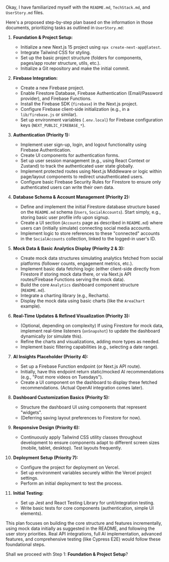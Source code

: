 
Okay, I have familiarized myself with the `README.md`, `TechStack.md`, and `UserStory.md` files.

Here's a proposed step-by-step plan based on the information in those documents, prioritizing tasks as outlined in `UserStory.md`:

1.  **Foundation & Project Setup:**
    *   Initialize a new Next.js 15 project using `npx create-next-app@latest`.
    *   Integrate Tailwind CSS for styling.
    *   Set up the basic project structure (folders for components, pages/app router structure, utils, etc.).
    *   Initialize a Git repository and make the initial commit.

2.  **Firebase Integration:**
    *   Create a new Firebase project.
    *   Enable Firestore Database, Firebase Authentication (Email/Password provider), and Firebase Functions.
    *   Install the Firebase SDK (`firebase`) in the Next.js project.
    *   Configure Firebase client-side initialization (e.g., in a `lib/firebase.js` or similar).
    *   Set up environment variables (`.env.local`) for Firebase configuration keys (`NEXT_PUBLIC_FIREBASE_*`).

3.  **Authentication (Priority 1):**
    *   Implement user sign-up, login, and logout functionality using Firebase Authentication.
    *   Create UI components for authentication forms.
    *   Set up user session management (e.g., using React Context or Zustand) to track the authenticated user state globally.
    *   Implement protected routes using Next.js Middleware or logic within page/layout components to redirect unauthenticated users.
    *   Configure basic Firebase Security Rules for Firestore to ensure only authenticated users can write their own data.

4.  **Database Schema & Account Management (Priority 2):**
    *   Define and implement the initial Firestore database structure based on the `README.md` schema (`Users`, `SocialAccounts`). Start simply, e.g., storing basic user profile info upon signup.
    *   Create a UI section (`Accounts` page as described in `README.md`) where users can (initially simulate) connecting social media accounts.
    *   Implement logic to store references to these "connected" accounts in the `SocialAccounts` collection, linked to the logged-in user's ID.

5.  **Mock Data & Basic Analytics Display (Priority 2 & 3):**
    *   Create mock data structures simulating analytics fetched from social platforms (follower counts, engagement metrics, etc.).
    *   Implement basic data fetching logic (either client-side directly from Firestore if storing mock data there, or via Next.js API routes/Firebase Functions serving the mock data).
    *   Build the core `Analytics` dashboard component structure (`README.md`).
    *   Integrate a charting library (e.g., Recharts).
    *   Display the mock data using basic charts (like the `AreaChart` example).

6.  **Real-Time Updates & Refined Visualization (Priority 3):**
    *   (Optional, depending on complexity) If using Firestore for mock data, implement real-time listeners (`onSnapshot`) to update the dashboard dynamically (or simulate this).
    *   Refine the charts and visualizations, adding more types as needed.
    *   Implement basic filtering capabilities (e.g., selecting a date range).

7.  **AI Insights Placeholder (Priority 4):**
    *   Set up a Firebase Function endpoint (or Next.js API route).
    *   Initially, have this endpoint return static/mocked AI recommendations (e.g., "Post more videos on Tuesdays").
    *   Create a UI component on the dashboard to display these fetched recommendations. (Actual OpenAI integration comes later).

8.  **Dashboard Customization Basics (Priority 5):**
    *   Structure the dashboard UI using components that represent "widgets".
    *   (Deferring saving layout preferences to Firestore for now).

9.  **Responsive Design (Priority 6):**
    *   Continuously apply Tailwind CSS utility classes throughout development to ensure components adapt to different screen sizes (mobile, tablet, desktop). Test layouts frequently.

10. **Deployment Setup (Priority 7):**
    *   Configure the project for deployment on Vercel.
    *   Set up environment variables securely within the Vercel project settings.
    *   Perform an initial deployment to test the process.

11. **Initial Testing:**
    *   Set up Jest and React Testing Library for unit/integration testing.
    *   Write basic tests for core components (authentication, simple UI elements).

This plan focuses on building the core structure and features incrementally, using mock data initially as suggested in the README, and following the user story priorities. Real API integrations, full AI implementation, advanced features, and comprehensive testing (like Cypress E2E) would follow these foundational steps.

Shall we proceed with Step 1: **Foundation & Project Setup**?
